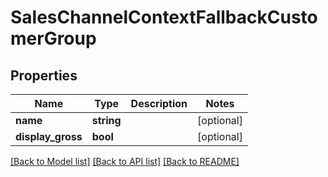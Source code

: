 # SalesChannelContextFallbackCustomerGroup

## Properties
Name | Type | Description | Notes
------------ | ------------- | ------------- | -------------
**name** | **string** |  | [optional] 
**display_gross** | **bool** |  | [optional] 

[[Back to Model list]](../../README.md#documentation-for-models) [[Back to API list]](../../README.md#documentation-for-api-endpoints) [[Back to README]](../../README.md)

